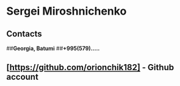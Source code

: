 # Sergei Miroshnichenko
## Contacts
##**Georgia, Batumi**
##**+995(579).....**
## [https://github.com/orionchik182] - Github account
